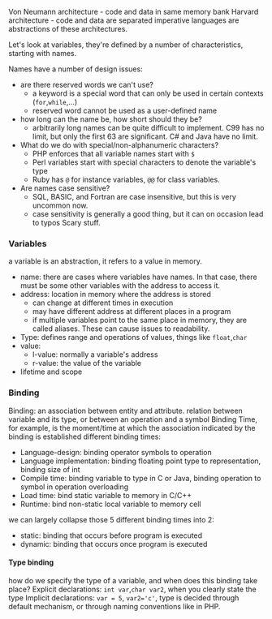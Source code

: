 Von Neumann architecture - code and data in same memory bank
Harvard architecture - code and data are separated
imperative languages are abstractions of these architectures.

Let's look at variables, they're defined by a number of characteristics, starting with names.

Names have a number of design issues:
- are there reserved words we can't use?
	- a keyword is a special word that can only be used in certain contexts (`for`,`while`,...)
	- reserved word cannot be used as a user-defined name
- how long can the name be, how short should they be?
	- arbitrarily long names can be quite difficult to implement. C99 has no limit, but only the first 63 are significant. C# and Java have no limit.
- What do we do with special/non-alphanumeric characters?
	- PHP enforces that all variable names start with `$`
	- Perl variables start with special characters to denote the variable's type
	- Ruby has `@` for instance variables, `@@` for class variables.
- Are names case sensitive?
	- SQL, BASIC, and Fortran are case insensitive, but this is very uncommon now.
	- case sensitivity is generally a good thing, but it can on occasion lead to typos
Scary stuff.

### Variables
a variable is an abstraction, it refers to a value in memory.
- name: there are cases where variables have names. In that case, there must be some other variables with the address to access it.
- address: location in memory where the address is stored
	- can change at different times in execution
	- may have different address at different places in a program
	- if multiple variables point to the same place in memory, they are called aliases. These can cause issues to readability.
- Type: defines range and operations of values, things like `float`,`char`
- value:
	- l-value: normally a variable's address
	- r-value: the value of the variable
- lifetime and scope
### Binding
Binding: an association between entity and attribute. relation between variable and its type, or between an operation and a symbol
Binding Time, for example, is the moment/time at which the association indicated by the binding is established
different binding times:
- Language-design: binding operator symbols to operation
- Language implementation: binding floating point type to representation, binding size of int
- Compile time: binding variable to type in C or Java, binding operation to symbol in operation overloading
- Load time: bind static variable to memory in C/C++
- Runtime: bind non-static local variable to memory cell

we can largely collapse those 5 different binding times into 2:
- static: binding that occurs before program is executed
- dynamic: binding that occurs once program is executed

#### Type binding
how do we specify the type of a variable, and when does this binding take place?
Explicit declarations: `int var`,`char var2`, when you clearly state the type
Implicit declarations: `var = 5`, `var2='c'`, type is decided through default mechanism, or through naming conventions like in PHP. 